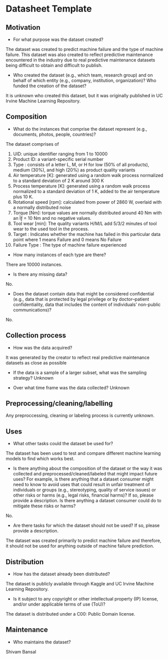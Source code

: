 # Datasheet Template

## Motivation

- For what purpose was the dataset created? 

The dataset was created to predict machine failure and the type of machine failure. This dataset was also created to reflect predictive maintenance encountered in the industry due to real predictive maintenance datasets being difficult to obtain and difficult to publish.

- Who created the dataset (e.g., which team, research group) and on behalf of which entity (e.g., company, institution, organization)? Who funded the creation of the dataset?

It is unknown who created this dataset, but it was originally published in UC Irvine Machine Learning Repository.
 
## Composition

- What do the instances that comprise the dataset represent (e.g., documents, photos, people, countries)? 

The dataset comprises of 

1. UID: unique identifier ranging from 1 to 10000
2. Product ID: a variant-specific serial number
3. Type : consists of a letter L, M, or H for low (50% of all products), medium (30%), and high (20%) as product quality variants
4. Air temperature [K]: generated using a random walk process normalized to a standard deviation of 2 K around 300 K
5. Process temperature [K]: generated using a random walk process normalized to a standard deviation of 1 K, added to the air temperature plus 10 K.
6. Rotational speed [rpm]: calculated from power of 2860 W, overlaid with a normally distributed noise
7. Torque [Nm]: torque values are normally distributed around 40 Nm with an Ïƒ = 10 Nm and no negative values.
8. Tool wear [min]: The quality variants H/M/L add 5/3/2 minutes of tool wear to the used tool in the process.
9. Target : Indicates whether the machine has failed in this particular data point where 1 means Failure and 0 means No Failure
10. Failure Type : The type of machine failure experienced

- How many instances of each type are there? 

There are 10000 instances.

- Is there any missing data?

No.

- Does the dataset contain data that might be considered confidential (e.g., data that is protected by legal privilege or by    doctor–patient confidentiality, data that includes the content of individuals’ non-public communications)?

No.

## Collection process

- How was the data acquired? 

It was generated by the creator to reflect real predictive maintenance datasets as close as possible

- If the data is a sample of a larger subset, what was the sampling strategy? Unknown

- Over what time frame was the data collected? Unknown

## Preprocessing/cleaning/labelling

Any preproccessing, cleaning or labeling process is currently unknown.
 
## Uses

- What other tasks could the dataset be used for?

The dataset has been used to test and compare different machine learning models to find which works best.

- Is there anything about the composition of the dataset or the way it was collected and preprocessed/cleaned/labeled that might impact future uses? For example, is there anything that a dataset consumer might need to know to avoid uses that could result in unfair treatment of individuals or groups (e.g., stereotyping, quality of service issues) or other risks or harms (e.g., legal risks, financial harms)? If so, please provide a description. Is there anything a dataset consumer could do to mitigate these risks or harms? 

No.

- Are there tasks for which the dataset should not be used? If so, please provide a description.

The dataset was created primarily to predict machine failure and therefore, it should not be used for anything outside of machine failure prediction.

## Distribution

- How has the dataset already been distributed? 

The dataset is publicly available through Kaggle and UC Irvine Machine Learning Repository.

- Is it subject to any copyright or other intellectual property (IP) license, and/or under applicable terms of use (ToU)? 

The dataset is distributed under a C00: Public Domain license.

## Maintenance

- Who maintains the dataset?

Shivam Bansal

